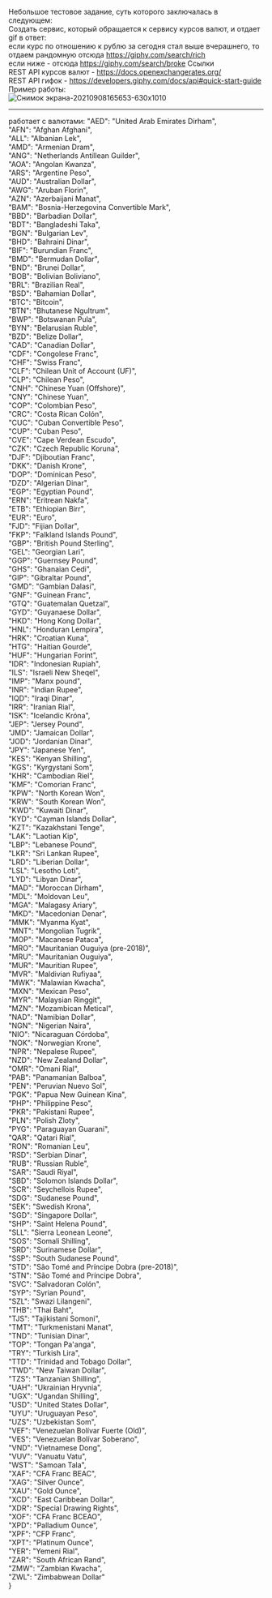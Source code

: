 Небольшое тестовое задание, суть которого заключалась в следующем:   
Создать сервис, который обращается к сервису курсов валют, и отдает gif в ответ:  
если курс по отношению к рублю за сегодня стал выше вчерашнего, то отдаем рандомную отсюда https://giphy.com/search/rich   
если ниже - отсюда https://giphy.com/search/broke 
Ссылки  
REST API курсов валют - https://docs.openexchangerates.org/   
REST API гифок - https://developers.giphy.com/docs/api#quick-start-guide   
Пример работы:  
![Снимок экрана-20210908165653-630x1010](https://user-images.githubusercontent.com/87756068/132523130-9daf8c89-7a80-4a4c-bfd1-404103b5108b.png)
____________________________________
работает с валютами:
"AED": "United Arab Emirates Dirham",  
    "AFN": "Afghan Afghani",  
    "ALL": "Albanian Lek",  
    "AMD": "Armenian Dram",  
    "ANG": "Netherlands Antillean Guilder",  
    "AOA": "Angolan Kwanza",  
    "ARS": "Argentine Peso",  
    "AUD": "Australian Dollar",  
    "AWG": "Aruban Florin",  
    "AZN": "Azerbaijani Manat",  
    "BAM": "Bosnia-Herzegovina Convertible Mark",  
    "BBD": "Barbadian Dollar",  
    "BDT": "Bangladeshi Taka",  
    "BGN": "Bulgarian Lev",  
    "BHD": "Bahraini Dinar",  
    "BIF": "Burundian Franc",  
    "BMD": "Bermudan Dollar",  
    "BND": "Brunei Dollar",  
    "BOB": "Bolivian Boliviano",  
    "BRL": "Brazilian Real",  
    "BSD": "Bahamian Dollar",  
    "BTC": "Bitcoin",  
    "BTN": "Bhutanese Ngultrum",  
    "BWP": "Botswanan Pula",  
    "BYN": "Belarusian Ruble",  
    "BZD": "Belize Dollar",  
    "CAD": "Canadian Dollar",  
    "CDF": "Congolese Franc",  
    "CHF": "Swiss Franc",  
    "CLF": "Chilean Unit of Account (UF)",  
    "CLP": "Chilean Peso",  
    "CNH": "Chinese Yuan (Offshore)",  
    "CNY": "Chinese Yuan",  
    "COP": "Colombian Peso",  
    "CRC": "Costa Rican Colón",  
    "CUC": "Cuban Convertible Peso",  
    "CUP": "Cuban Peso",  
    "CVE": "Cape Verdean Escudo",  
    "CZK": "Czech Republic Koruna",  
    "DJF": "Djiboutian Franc",  
    "DKK": "Danish Krone",  
    "DOP": "Dominican Peso",  
    "DZD": "Algerian Dinar",  
    "EGP": "Egyptian Pound",  
    "ERN": "Eritrean Nakfa",  
    "ETB": "Ethiopian Birr",  
    "EUR": "Euro",  
    "FJD": "Fijian Dollar",  
    "FKP": "Falkland Islands Pound",  
    "GBP": "British Pound Sterling",  
    "GEL": "Georgian Lari",  
    "GGP": "Guernsey Pound",  
    "GHS": "Ghanaian Cedi",  
    "GIP": "Gibraltar Pound",  
    "GMD": "Gambian Dalasi",  
    "GNF": "Guinean Franc",  
    "GTQ": "Guatemalan Quetzal",  
    "GYD": "Guyanaese Dollar",  
    "HKD": "Hong Kong Dollar",  
    "HNL": "Honduran Lempira",   
    "HRK": "Croatian Kuna",  
    "HTG": "Haitian Gourde",  
    "HUF": "Hungarian Forint",  
    "IDR": "Indonesian Rupiah",  
    "ILS": "Israeli New Sheqel",  
    "IMP": "Manx pound",  
    "INR": "Indian Rupee",  
    "IQD": "Iraqi Dinar",  
    "IRR": "Iranian Rial",  
    "ISK": "Icelandic Króna",  
    "JEP": "Jersey Pound",  
    "JMD": "Jamaican Dollar",  
    "JOD": "Jordanian Dinar",  
    "JPY": "Japanese Yen",  
    "KES": "Kenyan Shilling",  
    "KGS": "Kyrgystani Som",  
    "KHR": "Cambodian Riel",  
    "KMF": "Comorian Franc",  
    "KPW": "North Korean Won",  
    "KRW": "South Korean Won",  
    "KWD": "Kuwaiti Dinar",  
    "KYD": "Cayman Islands Dollar",  
    "KZT": "Kazakhstani Tenge",  
    "LAK": "Laotian Kip",  
    "LBP": "Lebanese Pound",  
    "LKR": "Sri Lankan Rupee",  
    "LRD": "Liberian Dollar",  
    "LSL": "Lesotho Loti",  
    "LYD": "Libyan Dinar",  
    "MAD": "Moroccan Dirham",  
    "MDL": "Moldovan Leu",  
    "MGA": "Malagasy Ariary",  
    "MKD": "Macedonian Denar",  
    "MMK": "Myanma Kyat",  
    "MNT": "Mongolian Tugrik",  
    "MOP": "Macanese Pataca",  
    "MRO": "Mauritanian Ouguiya (pre-2018)",  
    "MRU": "Mauritanian Ouguiya",  
    "MUR": "Mauritian Rupee",  
    "MVR": "Maldivian Rufiyaa",  
    "MWK": "Malawian Kwacha",  
    "MXN": "Mexican Peso",  
    "MYR": "Malaysian Ringgit",  
    "MZN": "Mozambican Metical",  
    "NAD": "Namibian Dollar",  
    "NGN": "Nigerian Naira",  
    "NIO": "Nicaraguan Córdoba",  
    "NOK": "Norwegian Krone",  
    "NPR": "Nepalese Rupee",  
    "NZD": "New Zealand Dollar",  
    "OMR": "Omani Rial",  
    "PAB": "Panamanian Balboa",  
    "PEN": "Peruvian Nuevo Sol",  
    "PGK": "Papua New Guinean Kina",  
    "PHP": "Philippine Peso",  
    "PKR": "Pakistani Rupee",  
    "PLN": "Polish Zloty",  
    "PYG": "Paraguayan Guarani",  
    "QAR": "Qatari Rial",  
    "RON": "Romanian Leu",  
    "RSD": "Serbian Dinar",   
    "RUB": "Russian Ruble",   
    "SAR": "Saudi Riyal",  
    "SBD": "Solomon Islands Dollar",  
    "SCR": "Seychellois Rupee",  
    "SDG": "Sudanese Pound",  
    "SEK": "Swedish Krona",  
    "SGD": "Singapore Dollar",  
    "SHP": "Saint Helena Pound",  
    "SLL": "Sierra Leonean Leone",  
    "SOS": "Somali Shilling",  
    "SRD": "Surinamese Dollar",   
    "SSP": "South Sudanese Pound",  
    "STD": "São Tomé and Príncipe Dobra (pre-2018)",  
    "STN": "São Tomé and Príncipe Dobra",  
    "SVC": "Salvadoran Colón",  
    "SYP": "Syrian Pound",  
    "SZL": "Swazi Lilangeni",  
    "THB": "Thai Baht",  
    "TJS": "Tajikistani Somoni",  
    "TMT": "Turkmenistani Manat",  
    "TND": "Tunisian Dinar",  
    "TOP": "Tongan Pa'anga",  
    "TRY": "Turkish Lira",  
    "TTD": "Trinidad and Tobago Dollar",  
    "TWD": "New Taiwan Dollar",  
    "TZS": "Tanzanian Shilling",  
    "UAH": "Ukrainian Hryvnia",  
    "UGX": "Ugandan Shilling",  
    "USD": "United States Dollar",  
    "UYU": "Uruguayan Peso",  
    "UZS": "Uzbekistan Som",  
    "VEF": "Venezuelan Bolívar Fuerte (Old)",  
    "VES": "Venezuelan Bolívar Soberano",  
    "VND": "Vietnamese Dong",  
    "VUV": "Vanuatu Vatu",  
    "WST": "Samoan Tala",  
    "XAF": "CFA Franc BEAC",  
    "XAG": "Silver Ounce",  
    "XAU": "Gold Ounce",  
    "XCD": "East Caribbean Dollar",  
    "XDR": "Special Drawing Rights",  
    "XOF": "CFA Franc BCEAO",  
    "XPD": "Palladium Ounce",  
    "XPF": "CFP Franc",  
    "XPT": "Platinum Ounce",  
    "YER": "Yemeni Rial",  
    "ZAR": "South African Rand",  
    "ZMW": "Zambian Kwacha",  
    "ZWL": "Zimbabwean Dollar"  
}
